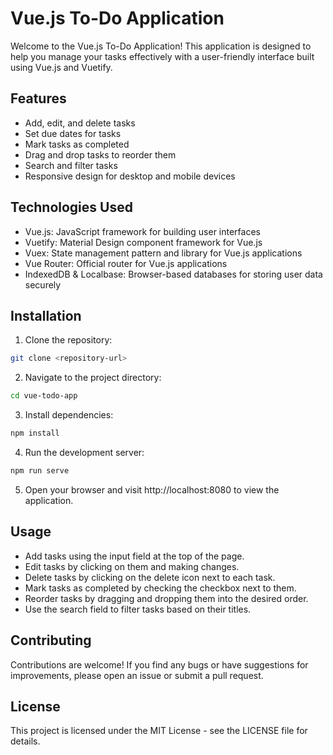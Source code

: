# Vue.js To-Do Application

Welcome to the Vue.js To-Do Application! This application is designed to help you manage your tasks effectively with a user-friendly interface built using Vue.js and Vuetify.

## Features

- Add, edit, and delete tasks
- Set due dates for tasks
- Mark tasks as completed
- Drag and drop tasks to reorder them
- Search and filter tasks
- Responsive design for desktop and mobile devices

## Technologies Used

- Vue.js: JavaScript framework for building user interfaces
- Vuetify: Material Design component framework for Vue.js
- Vuex: State management pattern and library for Vue.js applications
- Vue Router: Official router for Vue.js applications
- IndexedDB & Localbase: Browser-based databases for storing user data securely

## Installation

1. Clone the repository:
```bash
git clone <repository-url>
```

2. Navigate to the project directory:
```bash
cd vue-todo-app
```

3. Install dependencies:
```bash
npm install
```

4. Run the development server:
```bash
npm run serve
```

5. Open your browser and visit http://localhost:8080 to view the application.

## Usage

- Add tasks using the input field at the top of the page.
- Edit tasks by clicking on them and making changes.
- Delete tasks by clicking on the delete icon next to each task.
- Mark tasks as completed by checking the checkbox next to them.
- Reorder tasks by dragging and dropping them into the desired order.
- Use the search field to filter tasks based on their titles.

## Contributing

Contributions are welcome! If you find any bugs or have suggestions for improvements, please open an issue or submit a pull request.

## License

This project is licensed under the MIT License - see the LICENSE file for details.